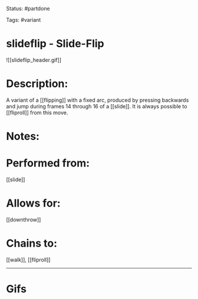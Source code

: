 Status: #partdone 

Tags: #variant

# slideflip - Slide-Flip
![[slideflip_header.gif]]
# Description:
A variant of a [[flipping]] with a fixed arc, produced by pressing backwards and jump during frames 14 through 16 of a [[slide]]. It is always possible to [[fliproll]] from this move.

# Notes:


# Performed from:
[[slide]]

# Allows for:
[[downthrow]]

# Chains to:
[[walk]], [[fliproll]]

___
# Gifs
